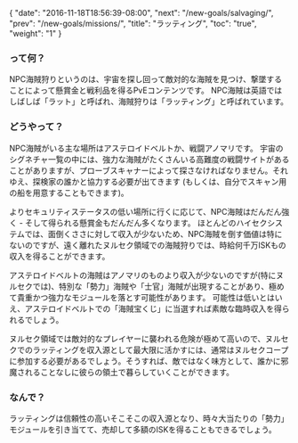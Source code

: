 {
  "date": "2016-11-18T18:56:39-08:00",
  "next": "/new-goals/salvaging/",
  "prev": "/new-goals/missions/",
  "title": "ラッティング",
  "toc": "true",
  "weight": "1"
}

### って何？

NPC海賊狩りというのは、宇宙を探し回って敵対的な海賊を見つけ、撃墜することによって懸賞金と戦利品を得るPvEコンテンツです。
NPC海賊は英語ではしばしば「ラット」と呼ばれ、海賊狩りは「ラッティング」と呼ばれています。

### どうやって？

NPC海賊がいる主な場所はアステロイドベルトか、戦闘アノマリです。 宇宙のシグネチャ一覧の中には、強力な海賊がたくさんいる高難度の戦闘サイトがあることがありますが、プローブスキャナーによって探さなければなりません。それゆえ、探検家の誰かと協力する必要が出てきます (もしくは、自分でスキャン用の船を用意することもできます)。

よりセキュリティステータスの低い場所に行くに応じて、NPC海賊はだんだん強く - そして得られる懸賞金もだんだん多くなります。 ほとんどのハイセクシステムでは、面倒くささに対して収入が少ないため、NPC海賊を倒す価値は特にないのですが、遠く離れたヌルセク領域での海賊狩りでは、時給何千万ISKもの収入を得ることができます。

アステロイドベルトの海賊はアノマリのものより収入が少ないのですが(特にヌルセクでは)、特別な「勢力」海賊や「士官」海賊が出現することがあり、極めて貴重かつ強力なモジュールを落とす可能性があります。 可能性は低いとはいえ、アステロイドベルトでの「海賊宝くじ」に当選すれば素敵な臨時収入を得られるでしょう。

ヌルセク領域では敵対的なプレイヤーに襲われる危険が極めて高いので、ヌルセクでのラッティングを収入源として最大限に活かすには、通常はヌルセクコープに参加する必要があるでしょう。そうすれば、敵ではなく味方として、誰かに邪魔されることなしに彼らの領土で暮らしていくことができます。

### なんで？

ラッティングは信頼性の高いそこそこの収入源となり、時々大当たりの「勢力」モジュールを引き当てて、売却して多額のISKを得ることもできるでしょう。